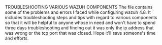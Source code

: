 TROUBLESHOOTING VARIOUS WAZUH COMPONENTS
The file contains some of the problems and errors I faced while configuring wazuh 4.8. 
It includes troubleshooting steps and tips with regard to various components so that it will be helpful to anyone whose in need and won't have to spend three days troubleshooting and finding out it was only the ip address that was wrong or the tcp port that was closed. 
Hope it'll save someone's time and efforts.

